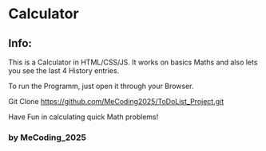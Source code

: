 # Calculator

## Info:
This is a Calculator in HTML/CSS/JS. 
It works on basics Maths and also lets you see the last 4 History entries.

To run the Programm, just open it through your Browser.

Git Clone https://github.com/MeCoding2025/ToDoList_Project.git

Have Fun in calculating quick Math problems!

### by MeCoding_2025
